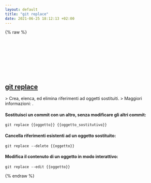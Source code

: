 ```yaml
---
layout: default
title: "git replace"
date: 2021-06-25 18:12:13 +02:00
---
```

{% raw %}
<h2 id="git-replace">
  <a href="/it/common/git-replace.html">git replace</a> <a href="#git-replace"><svg class="icon">
    <use href="/assets/images/unicode_sprite.svg#link" />
  </svg></a>
</h2>
> Crea, elenca, ed elimina riferimenti ad oggetti sostituiti.
> Maggiori informazioni: <https://git-scm.com/docs/git-replace>.

#### Sostituisci un commit con un altro, senza modificare gli altri commit:
```shell
git replace {{oggetto}} {{oggetto_sostitutivo}}
```
#### Cancella riferimenti esistenti ad un oggetto sostituito:
```shell
git replace --delete {{oggetto}}
```
#### Modifica il contenuto di un oggetto in modo interattivo:
```shell
git replace --edit {{oggetto}}
```
{% endraw %}